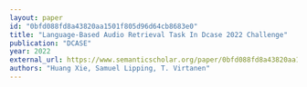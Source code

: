```yaml
---
layout: paper
id: "0bfd088fd8a43820aa1501f805d96d64cb8683e0"
title: "Language-Based Audio Retrieval Task In Dcase 2022 Challenge"
publication: "DCASE"
year: 2022
external_url: https://www.semanticscholar.org/paper/0bfd088fd8a43820aa1501f805d96d64cb8683e0
authors: "Huang Xie, Samuel Lipping, T. Virtanen"
---
```

